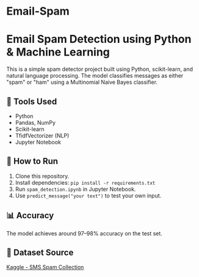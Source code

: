 # Email-Spam

# Email Spam Detection using Python & Machine Learning

This is a simple spam detector project built using Python, scikit-learn, and natural language processing. The model classifies messages as either "spam" or "ham" using a Multinomial Naive Bayes classifier.

## 🔧 Tools Used
- Python
- Pandas, NumPy
- Scikit-learn
- TfidfVectorizer (NLP)
- Jupyter Notebook

## 🚀 How to Run
1. Clone this repository.
2. Install dependencies: `pip install -r requirements.txt`
3. Run `spam_detection.ipynb` in Jupyter Notebook.
4. Use `predict_message("your text")` to test your own input.

## 📊 Accuracy
The model achieves around 97–98% accuracy on the test set.

## 📁 Dataset Source
[Kaggle - SMS Spam Collection](https://www.kaggle.com/datasets/uciml/sms-spam-collection-dataset)

